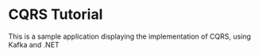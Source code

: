 # CQRS Tutorial

This is a sample application displaying the implementation of CQRS, using Kafka and .NET
